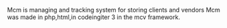 Mcm is managing and tracking system for storing clients and vendors 
Mcm was made in php,html,in codeingiter 3 in the mcv framework.
